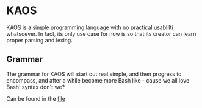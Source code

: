 # KAOS

KAOS is a simple programming language with no practical usablilti whatsoever. In
fact, its only use case for now is so that its creator can learn proper parsing
and lexing.

## Grammar

The grammar for KAOS will start out real simple, and then progress to encompass,
and after a while become more Bash like - cause we all love Bash' syntax don't
we?

Can be found in the [file](./src/grammar.ebnf)

